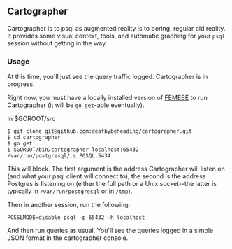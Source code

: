## Cartographer

Cartographer is to psql as augmented reality is to boring, regular old
reality. It provides some visual context, tools, and automatic graphing
for your `psql` session without getting in the way.


### Usage

At this time, you'll just see the query traffic logged. Cartographer
is in progress.

Right now, you must have a locally installed version of
[FEMEBE](https://github.com/deafbybeheading/cartographer.git) to run
Cartographer (it will be `go get`-able eventually).

 In $GOROOT/src

```console
$ git clone git@github.com:deafbybeheading/cartographer.git
$ cd cartographer
$ go get
$ $GOROOT/bin/cartographer localhost:65432 /var/run/postgresql/.s.PGSQL.5434
```

This will block. The first argument is the address Cartographer will
listen on (and what your psql client will connect to), the second is
the address Postgres is listening on (either the full path or a Unix
socket--the latter is typically in `/var/run/postgresql` or in
`/tmp`).

Then in another session, run the following:

```console
PGSSLMODE=disable psql -p 65432 -h localhost
```

And then run queries as usual. You'll see the queries logged in a
simple JSON format in the cartographer console.